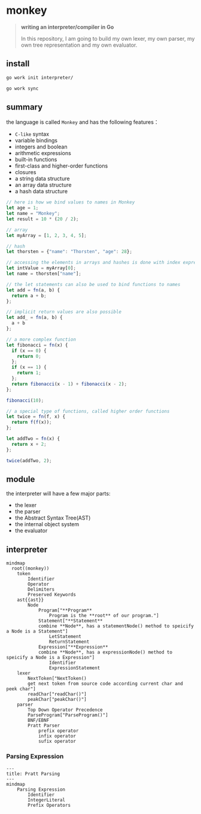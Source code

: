 # monkey

> **writing an interpreter/compiler in Go**
>
> In this repository, I am going to build my own lexer, my own parser, my own tree representation and my own evaluator.

## install

```bash
go work init interpreter/

go work sync
```

## summary

the language is called `Monkey` and has the following features：

- `C-like` syntax
- variable bindings
- integers and boolean
- arithmetic expressions
- built-in functions
- first-class and higher-order functions
- closures
- a string data structure
- an array data structure
- a hash data structure

```javascript
// here is how we bind values to names in Monkey
let age = 1;
let name = "Monkey";
let result = 10 * (20 / 2);

// array
let myArray = [1, 2, 3, 4, 5];

// hash
let thorsten = {"name": "Thorsten", "age": 28};

// accessing the elements in arrays and hashes is done with index expression
let intValue = myArray[0];
let name = thorsten["name"];

// the let statements can also be used to bind functions to names
let add = fn(a, b) {
  return a + b;
};

// implicit return values are also possible
let add_ = fn(a, b) {
  a + b
};

// a more complex function
let fibonacci = fn(x) {
  if (x == 0) {
    return 0;
  };
  if (x == 1) {
    return 1;
  };
  return fibonacci(x - 1) + fibonacci(x - 2);
};

fibonacci(10);

// a special type of functions, called higher order functions
let twice = fn(f, x) {
  return f(f(x));
};

let addTwo = fn(x) {
  return x + 2;
};

twice(addTwo, 2);
```

## module

the interpreter will have a few major parts:

- the lexer
- the parser
- the Abstract Syntax Tree(AST)
- the internal object system
- the evaluator

## interpreter

```mermaid
mindmap
  root((monkey))
    token
    	Identifier
    	Operator
    	Delimiters
    	Preserved Keywords
    ast{{ast}}
    	Node
    		Program["**Program**
    			Program is the **root** of our program."]
    		Statement["**Statement**
    		combine **Node**, has a statementNode() method to speicify a Node is a Statement"]
    			LetStatement
    			ReturnStatement
    		Expression["**Expression**
    		combine **Node**, has a expressionNode() method to speicify a Node is a Expression"]
    			Identifier
    			ExpressionStatement
    lexer
    	NextToken["NextToken()
    	get next token from source code according current char and peek char"]
    	readChar["readChar()"]
    	peakChar["peakChar()"]
    parser
    	Top Down Operator Precedence
    	ParseProgram["ParseProgram()"]
    	BNF/EBNF
    	Pratt Parser
    		prefix operator
    		infix operator
    		sufix operator
```

### Parsing Expression

```mermaid
---
title: Pratt Parsing
---
mindmap
	Parsing Expression
		Identifier
		IntegerLiteral
		Prefix Operators
```

## 
